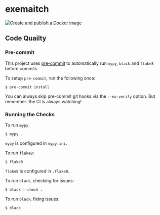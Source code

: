 # exemaitch
[![Create and publish a Docker image](https://github.com/xmlabs-io/exemaitch/actions/workflows/build-vscode-linux.yml/badge.svg)](https://github.com/xmlabs-io/exemaitch/actions/workflows/build-vscode-linux.yml)

## Code Quailty
### Pre-commit

This project uses [pre-commit](https://pre-commit.com/) to automatically run `mypy`, `black` and `flake8` before commits.

To setup `pre-commit`, run the following once:

```shell script
$ pre-commit install
```

You can always skip pre-commit git hooks via the `--no-verify` option. But remember: the CI is always watching!

### Running the Checks

To run `mypy`:

```shell script
$ mypy .
```

`mypy` is configured in `mypy.ini`.

To run `flake8`:

```shell script
$ flake8
```

`flake8` is configured in `.flake8`.

To run `black`, checking for issues:

```shell script
$ black --check .
```

To run `black`, fixing issues:

```shell script
$ black .
```
